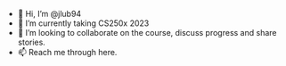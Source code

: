 - 👋 Hi, I’m @jlub94
- 🌱 I’m currently taking CS250x 2023
- 💞️ I’m looking to collaborate on the course, discuss progress and share stories.
- 📫 Reach me through here. 

<!---
jlub94/jlub94 is a ✨ special ✨ repository because its `README.md` (this file) appears on your GitHub profile.
You can click the Preview link to take a look at your changes.
--->

